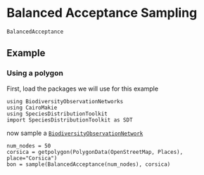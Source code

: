 # Balanced Acceptance Sampling 

```@docs; canonical=false
BalancedAcceptance
```

## Example 

### Using a polygon 

First, load the packages we will use for this example

```@example 1
using BiodiversityObservationNetworks 
using CairoMakie
using SpeciesDistributionToolkit
import SpeciesDistributionToolkit as SDT
```

now sample a [`BiodiversityObservationNetwork`](@ref)

```@example 1
num_nodes = 50
corsica = getpolygon(PolygonData(OpenStreetMap, Places), place="Corsica")
bon = sample(BalancedAcceptance(num_nodes), corsica)
```
